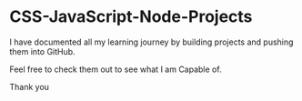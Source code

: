 # CSS-JavaScript-Node-Projects

I have documented all my learning journey by building projects and pushing them into GitHub.

Feel free to check them out to see what I am Capable of.

Thank you
